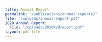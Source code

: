 ```yaml
---
title: Annual Report
permalink: "/publications/annual-reports/"
file: "/uploads/annual-report.pdf"
2020 Annual Report:
  File: "/uploads/2020%20report.pdf"
layout: pdf-file
---
```


